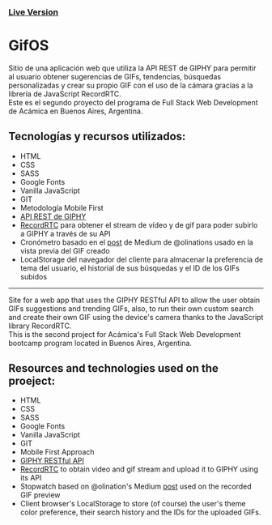 ### [Live Version](https://randrerd.github.io/gifOS/) <br>
# GifOS
Sitio de una aplicación web que utiliza la API REST de GIPHY para permitir al usuario obtener sugerencias de GIFs, tendencias, búsquedas personalizadas y crear su propio GIF con el uso de la cámara gracias a la librería de JavaScript RecordRTC. <br>Este es el segundo proyecto del programa de Full Stack Web Development de Acámica en Buenos Aires, Argentina. <br>

## Tecnologías y recursos utilizados:
-   HTML
-   CSS
-   SASS 
-   Google Fonts
-   Vanilla JavaScript
-   GIT
-   Metodología Mobile First
-   [API REST de GIPHY](https://developers.giphy.com/docs/api/)
-   [RecordRTC](https://github.com/muaz-khan/RecordRTC) para obtener el stream de vídeo y de gif para poder subirlo a GIPHY a través de su API
-   Cronómetro basado en el [post](https://medium.com/@olinations/an-accurate-vanilla-js-stopwatch-script-56ceb5c6f45b) de Medium de @olinations usado en la vista previa del GIF creado
-   LocalStorage del navegador del cliente para almacenar la preferencia de tema del usuario, el historial de sus búsquedas y el ID de los GIFs subidos


----

Site for a web app that uses the GIPHY RESTful API to allow the user obtain GIFs suggestions and trending GIFs, also, to run their own custom search and create their own GIF using the device's camera thanks to the JavaScript library RecordRTC.
<br>This is the second project for Acámica's Full Stack Web Development bootcamp program located in Buenos Aires, Argentina. <br>

## Resources and technologies used on the proeject:
-   HTML
-   CSS
-   SASS 
-   Google Fonts
-   Vanilla JavaScript
-   GIT
-   Mobile First Approach
-   [GIPHY RESTful API](https://developers.giphy.com/docs/api/)
-   [RecordRTC](https://github.com/muaz-khan/RecordRTC) to obtain video and gif stream and upload it to GIPHY using its API
-   Stopwatch based on @olination's Medium [post](https://medium.com/@olinations/an-accurate-vanilla-js-stopwatch-script-56ceb5c6f45b) used on the recorded GIF preview
-   Client browser's LocalStorage to store (of course) the user's theme color preference, their search history and the IDs for the uploaded GIFs.
